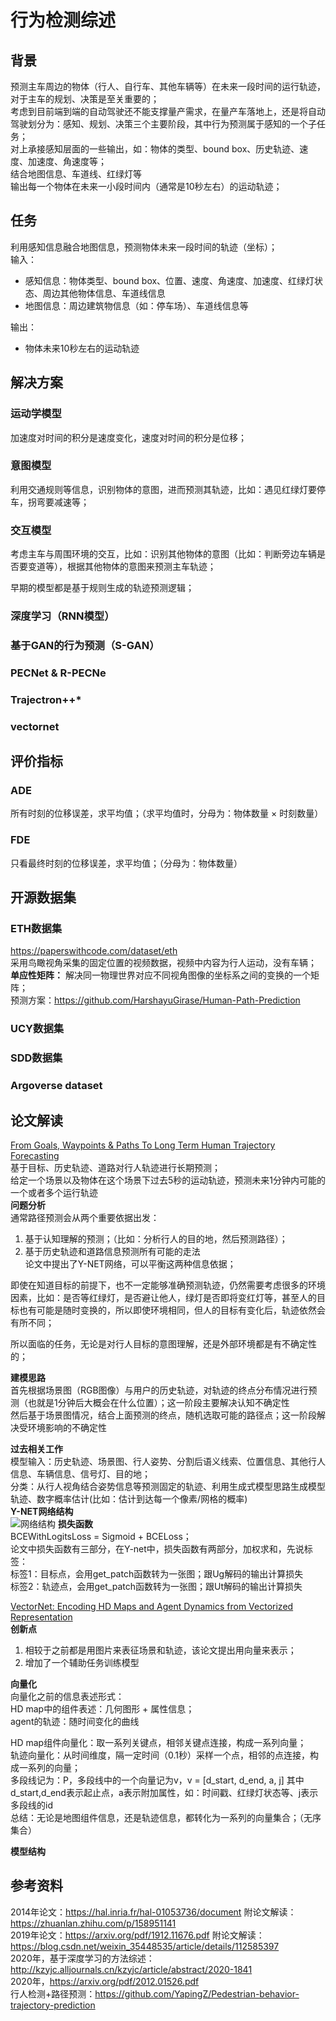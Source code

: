 行为检测综述
====
## 背景
预测主车周边的物体（行人、自行车、其他车辆等）在未来一段时间的运行轨迹，对于主车的规划、决策是至关重要的；<br>
考虑到目前端到端的自动驾驶还不能支撑量产需求，在量产车落地上，还是将自动驾驶划分为：感知、规划、决策三个主要阶段，其中行为预测属于感知的一个子任务；<br>
对上承接感知层面的一些输出，如：物体的类型、bound box、历史轨迹、速度、加速度、角速度等；<br>
结合地图信息、车道线、红绿灯等<br>
输出每一个物体在未来一小段时间内（通常是10秒左右）的运动轨迹；<br>

## 任务
利用感知信息融合地图信息，预测物体未来一段时间的轨迹（坐标）；<br>
输入：<br>
- 感知信息：物体类型、bound box、位置、速度、角速度、加速度、红绿灯状态、周边其他物体信息、车道线信息
- 地图信息：周边建筑物信息（如：停车场）、车道线信息等

输出：<br>
- 物体未来10秒左右的运动轨迹

## 解决方案
### 运动学模型
加速度对时间的积分是速度变化，速度对时间的积分是位移；

### 意图模型
利用交通规则等信息，识别物体的意图，进而预测其轨迹，比如：遇见红绿灯要停车，拐弯要减速等；

### 交互模型
考虑主车与周围环境的交互，比如：识别其他物体的意图（比如：判断旁边车辆是否要变道等），根据其他物体的意图来预测主车轨迹；

早期的模型都是基于规则生成的轨迹预测逻辑；

### 深度学习（RNN模型）

### 基于GAN的行为预测（S-GAN）

### PECNet & R-PECNe

### Trajectron++*

### vectornet


## 评价指标
### ADE
所有时刻的位移误差，求平均值；（求平均值时，分母为：物体数量 × 时刻数量）

### FDE
只看最终时刻的位移误差，求平均值；（分母为：物体数量）

## 开源数据集
### ETH数据集
https://paperswithcode.com/dataset/eth<br>
采用鸟瞰视角采集的固定位置的视频数据，视频中内容为行人运动，没有车辆；<br>
**单应性矩阵：** 解决同一物理世界对应不同视角图像的坐标系之间的变换的一个矩阵；<br>
预测方案：https://github.com/HarshayuGirase/Human-Path-Prediction

### UCY数据集

### SDD数据集

### Argoverse dataset

## 论文解读
[From Goals, Waypoints & Paths To Long Term Human Trajectory Forecasting](https://arxiv.org/pdf/2012.01526.pdf)<br>
基于目标、历史轨迹、道路对行人轨迹进行长期预测；<br>
给定一个场景以及物体在这个场景下过去5秒的运动轨迹，预测未来1分钟内可能的一个或者多个运行轨迹<br>
**问题分析** <br>
通常路径预测会从两个重要依据出发：<br>
1. 基于认知理解的预测；（比如：分析行人的目的地，然后预测路径）；<br>
2. 基于历史轨迹和道路信息预测所有可能的走法<br>
论文中提出了Y-NET网络，可以平衡这两种信息依据；<br>

即使在知道目标的前提下，也不一定能够准确预测轨迹，仍然需要考虑很多的环境因素，比如：是否等红绿灯，是否避让他人，绿灯是否即将变红灯等，甚至人的目标也有可能是随时变换的，所以即使环境相同，但人的目标有变化后，轨迹依然会有所不同；

所以面临的任务，无论是对行人目标的意图理解，还是外部环境都是有不确定性的；

**建模思路** <br>
首先根据场景图（RGB图像）与用户的历史轨迹，对轨迹的终点分布情况进行预测（也就是1分钟后大概会在什么位置）；这一阶段主要解决认知不确定性<br>
然后基于场景图情况，结合上面预测的终点，随机选取可能的路径点；这一阶段解决受环境影响的不确定性<br>

**过去相关工作** <br>
模型输入：历史轨迹、场景图、行人姿势、分割后语义线索、位置信息、其他行人信息、车辆信息、信号灯、目的地；<br>
分类：从行人视角结合姿势信息等预测固定的轨迹、利用生成式模型思路生成模型轨迹、数字概率估计(比如：估计到达每一个像素/网格的概率)<br>
**Y-NET网络结构** <br>
![网络结构](/docs/ml/images/Y-NET网络简介.png)
**损失函数** <br>
BCEWithLogitsLoss = Sigmoid + BCELoss；<br>
论文中损失函数有三部分，在Y-net中，损失函数有两部分，加权求和，先说标签：<br>
标签1：目标点，会用get_patch函数转为一张图；跟Ug解码的输出计算损失<br>
标签2：轨迹点，会用get_patch函数转为一张图；跟Ut解码的输出计算损失<br>

[VectorNet: Encoding HD Maps and Agent Dynamics from Vectorized Representation](https://arxiv.org/pdf/2005.04259.pdf)<br>
**创新点** <br>
1. 相较于之前都是用图片来表征场景和轨迹，该论文提出用向量来表示；
2. 增加了一个辅助任务训练模型

**向量化** <br>
向量化之前的信息表述形式：<br>
HD map中的组件表述：几何图形 + 属性信息；<br>
agent的轨迹：随时间变化的曲线 <br>

HD map组件向量化：取一系列关键点，相邻关键点连接，构成一系列向量；<br>
轨迹向量化：从时间维度，隔一定时间（0.1秒）采样一个点，相邻的点连接，构成一系列的向量；<br>
多段线记为：P，多段线中的一个向量记为v，v = \[d_start, d_end, a, j] 其中d_start,d_end表示起止点，a表示附加属性，如：时间戳、红绿灯状态等、j表示多段线的id<br>
总结：无论是地图组件信息，还是轨迹信息，都转化为一系列的向量集合；（无序集合）

**模型结构** <br>

## 参考资料
2014年论文：https://hal.inria.fr/hal-01053736/document 附论文解读：https://zhuanlan.zhihu.com/p/158951141<br>
2019年论文：https://arxiv.org/pdf/1912.11676.pdf 附论文解读：https://blog.csdn.net/weixin_35448535/article/details/112585397<br>
2020年，基于深度学习的方法综述：http://kzyjc.alljournals.cn/kzyjc/article/abstract/2020-1841<br>
2020年，https://arxiv.org/pdf/2012.01526.pdf<br>
行人检测+路径预测：https://github.com/YapingZ/Pedestrian-behavior-trajectory-prediction


